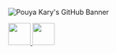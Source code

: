 ![Pouya Kary's GitHub Banner](https://github.com/pouyakary/pouyakary/assets/2157285/d6a5d1fa-9631-4f82-9748-e917c9f82074)

<a href="https://fsf.org">
  <img height="45" src="https://github.com/pouyakary/pouyakary/assets/2157285/69099bc6-03ba-42f7-8d67-a44a87f166e2">
</a>

<a href="https://eff.org">
  <img height="45" src="https://github.com/pouyakary/pouyakary/assets/2157285/aa7aeaf6-7cd8-4596-9950-e6d3d08659bf">
</a>
